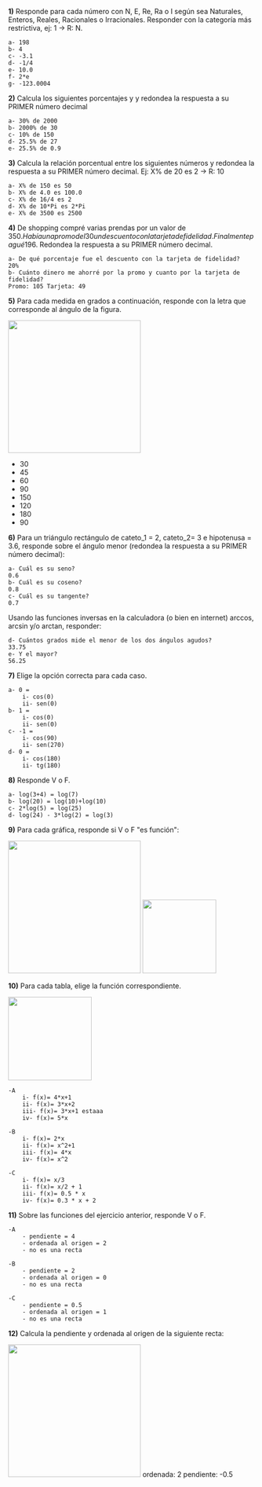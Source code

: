 
**1)** Responde para cada número con N, E, Re, Ra o I según sea Naturales, Enteros, Reales,
Racionales o Irracionales. Responder con la categoría más restrictiva, ej: 1 -> R: N.

    a- 198
    b- 4
    c- -3.1
    d- -1/4
    e- 10.0
    f- 2*e
    g- -123.0004


**2)** Calcula los siguientes porcentajes y y redondea la respuesta a su PRIMER número decimal

    a- 30% de 2000
    b- 2000% de 30
    c- 10% de 150
    d- 25.5% de 27
    e- 25.5% de 0.9

**3)** Calcula la relación porcentual entre los siguientes números y redondea la respuesta a su PRIMER número decimal. Ej: X% de 20 es 2 -> R: 10

    a- X% de 150 es 50
    b- X% de 4.0 es 100.0
    c- X% de 16/4 es 2
    d- X% de 10*Pi es 2*Pi
    e- X% de 3500 es 2500

**4)** De shopping compré varias prendas por un valor de 350$. Había una promo del 30% sobre la cual se aplico luego
un descuento con la tarjeta de fidelidad. Finalmente pagué 196$. Redondea la respuesta a su PRIMER número decimal.

    a- De qué porcentaje fue el descuento con la tarjeta de fidelidad? 
    20%
    b- Cuánto dinero me ahorré por la promo y cuanto por la tarjeta de fidelidad?
    Promo: 105 Tarjeta: 49


**5)** Para cada medida en grados a continuación, responde con la letra que corresponde al ángulo de la figura.

<img  src='./figuras/EX_5.png' height='270px'>

  - 30
  - 45
  - 60
  - 90
  - 150
  - 120
  - 180
  - 90


**6)** Para un triángulo rectángulo de cateto_1 = 2, cateto_2= 3 e hipotenusa = 3.6, responde sobre el ángulo
menor (redondea la respuesta a su PRIMER número decimal):

    a- Cuál es su seno?
    0.6
    b- Cuál es su coseno?
    0.8
    c- Cuál es su tangente?
    0.7

Usando las funciones inversas en la calculadora (o bien en internet) arccos, arcsin y/o arctan, responder:

    d- Cuántos grados mide el menor de los dos ángulos agudos?
    33.75
    e- Y el mayor?
    56.25

**7)** Elige la opción correcta para cada caso.

    a- 0 = 
        i- cos(0)
        ii- sen(0)
    b- 1 = 
        i- cos(0)
        ii- sen(0)
    c- -1 =
        i- cos(90)
        ii- sen(270)
    d- 0 =
        i- cos(180)
        ii- tg(180)

**8)** Responde V o F.

    a- log(3+4) = log(7)
    b- log(20) = log(10)+log(10)
    c- 2*log(5) = log(25)
    d- log(24) - 3*log(2) = log(3)

**9)** Para cada gráfica, responde si V o F "es función":

<img  src='./figuras/EX_9.png' height='270px'>
<img  src='./figuras/EX_9b.png' height='150px'>


**10)** Para cada tabla, elige la función correspondiente.


<img  src='./figuras/EX_10.png' height='170px'>

    -A 
        i- f(x)= 4*x+1
        ii- f(x)= 3*x+2
        iii- f(x)= 3*x+1 estaaa
        iv- f(x)= 5*x

    -B 
        i- f(x)= 2*x
        ii- f(x)= x^2+1
        iii- f(x)= 4*x
        iv- f(x)= x^2

    -C 
        i- f(x)= x/3
        ii- f(x)= x/2 + 1
        iii- f(x)= 0.5 * x
        iv- f(x)= 0.3 * x + 2

**11)** Sobre las funciones del ejercicio anterior, responde V o F.

    -A  
        - pendiente = 4
        - ordenada al origen = 2
        - no es una recta

    -B  
        - pendiente = 2
        - ordenada al origen = 0
        - no es una recta

    -C  
        - pendiente = 0.5
        - ordenada al origen = 1
        - no es una recta

**12)** Calcula la pendiente y ordenada al origen de la siguiente recta:

<img  src='./figuras/EX_12.png' height='270px'>
ordenada: 2
pendiente:  -0.5